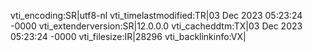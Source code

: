 vti_encoding:SR|utf8-nl
vti_timelastmodified:TR|03 Dec 2023 05:23:24 -0000
vti_extenderversion:SR|12.0.0.0
vti_cacheddtm:TX|03 Dec 2023 05:23:24 -0000
vti_filesize:IR|28296
vti_backlinkinfo:VX|
